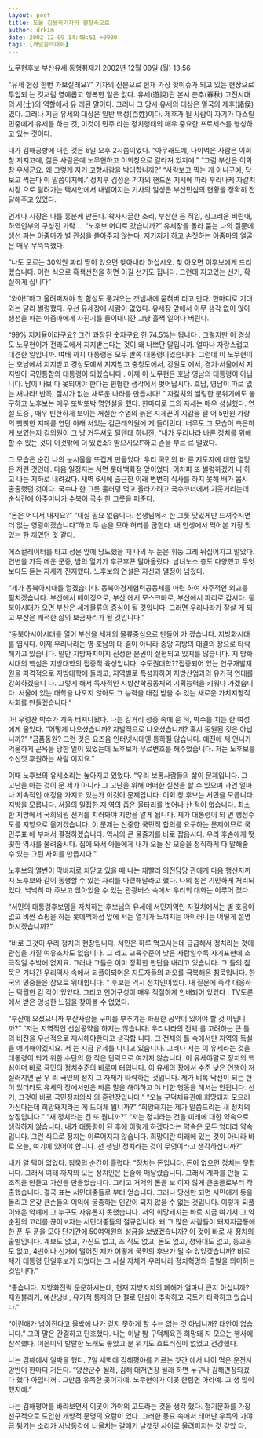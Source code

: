 ```yaml
---
layout: post
title: 도올 김용옥기자의 현장속으로
author: drkim
date: 2002-12-09 14:48:51 +0900
tags: [깨달음의대화]
---
```

노무현후보 부산유세 동행취재기 2002년 12월 09일 (월) 13:56
  

  
"유세 현장 한번 가보실래요?” 기자의 신분으로 현재 가장 핫이슈가 되고 있는 현장으로 투입되 는 것처럼 영예롭고 행복한 일은 없다. 유세(遊說)란 본시 춘추(春秋) 고전시대의 사(士)의 역할에서 유 래된 말이다. 그러나 그 당시 유세의 대상은 열국의 제후(諸侯) 였다. 그러나 지금 유세의 대상은 일반 백성(百姓)이다. 제후가 될 사람이 자기가 다스릴 민중에게 유세를 하는 것, 이것이 민주 라는 정치행태의 매우 중요한 프로세스를 형성하고 있는 것이다.
  
내가 김해공항에 내린 것은 6일 오후 2시쯤이었다. “아무래도예, 나이먹은 사람은 이회창 지지고예, 젊은 사람은예 노무현하고 이회창으로 갈라져 있지예.” “그럼 부산은 이회창 우세군요. 왜 그렇게 자기 고향사람을 박대합니까?” “사람보고 찍는 게 아니구예, 당보고 찍는다 이 말씀이지예.” 정치부 김성훈 기자의 핸드폰 지시에 따라 부리나케 자갈치시장 으로 달려가는 택시안에서 내뱉어지는 기사의 일성은 부산민심의 현황을 정확히 전달해주고 있었다.
  

  
언제나 시장은 나를 흥분케 만든다. 왁자지끌한 소리, 부산한 움 직임, 싱그러운 비린내, 하역인부의 구성진 가락…. “노후보 어디로 갔습니까?” 유세장을 몰라 묻는 나의 질문에 생선 파는 아줌마가 별 관심을 쏟아주지 않는다. 저기저기 하고 손짓하는 아줌마의 얼굴은 매우 무뚝뚝했다.
  

  
“나도 모르는 30억원 짜리 땅이 있으면 찾아내라 하십시오. 찾 아오면 이후보에게 드리겠습니다. 이런 식으로 흑색선전을 하면 이길 선거도 집니다. 그런데 지고있는 선거, 확실하게 집니다”
  

  
“와아!”하고 울려퍼져야 할 함성도 풍겨오는 갯냄새에 묻혀버 리고 만다. 한마디로 기대와는 달리 썰렁했다. 우선 유세장에 사람이 없었다. 유세장 앞에서 아무 생각 없이 앉아 생선을 파는 아줌마에게 사진기를 들이대니깐 그냥 훌쩍 일어나 버린다.
  

  
“99% 지지율이라구요? 그건 과장된 숫자구요 한 74.5%는 됩니다 . 그렇지만 이 경상도 노무현이가 전라도에서 지지받는다는 것이 왜 나쁘단 말입니까. 얼마나 자랑스럽고 대견한 일입니까. 여태 까지 대통령은 모두 반쪽 대통령이었습니다. 그런데 이 노무현이 는 호남에서 지지받고 경상도에서 지지받고 충청도에서, 강원도 에서, 경기·서울에서 지지받아 국민통합의 대통령이 되겠습니다 . 이제 이 노무현은 호남·영남의 대통령이 아닙니다. 남이 나보 다 못되어야 한다는 편협한 생각에서 벗어납시다. 호남, 영남이 따로 없는 새나라! 반목, 질시가 없는 새로운 나라를 만듭시다! ” 자갈치의 썰렁한 분위기에도 불구하고 노후보는 매우 또박또박 명연설을 했다. 한마디로 그의 자세는 매우 성실했다. 연설 도중 , 매우 빈한하게 보이는 꺼칠한 수염의 늙은 지게꾼이 지갑을 털 어 5만원 가량의 빳빳한 지폐를 연단 아래 서있는 김근태의원에 게 들이민다. 너무도 그 모습이 측은하게 보였는지 김의원이 그 냥 거두셔도 될텐데 하니깐, “내가 우리나라 바른 정치를 위해 할 수 있는 것이 이것밖에 더 있겠소? 받으시오!”하고 손을 부르 르 떨었다.
  

  
그 모습은 순간 나의 눈시울을 뜨겁게 만들었다. 우리 국민의 바 른 지도자에 대한 열망은 저런 것인데. 다음 일정지는 서면 롯데백화점 앞이었다. 어차피 또 썰렁하겠거 니 하고 나는 지하로 내려갔다. 새벽 6시에 출근한 이래 변변히 식사를 하지 못해 배가 몹시 출출했던 것이다. 국수나 한 그릇 훌러덩 먹고 올라가려고 국수코너에서 기웃거리는데 순식간에 아주머니가 수북이 국수 한 그릇을 퍼준다.
  

  
“돈은 어디서 내지요?” “내실 필요 없습니다. 선생님께서 한 그릇 맛있게만 드셔주시면 더 없는 영광이겠습니다”하고 두 손을 모아 허리를 굽힌다. 내 인생에서 먹어본 가장 맛있는 한 끼였던 것 같다.
  

  
에스컬레이터를 타고 정문 앞에 당도했을 때 나의 두 눈은 휘둥 그레 뒤집어지고 말았다. 연변을 가득 메운 군중, 밤의 열기가 후끈후끈 달아올랐다. 남녀노소 층도 다양했고 무엇보다도 듣는 자세가 진지했다. 노후보의 연설은 자신과 열정이 넘쳤다.
  

  
“제가 동북아시대를 열겠습니다. 동북아경제협력공동체를 마련 하여 자주적인 외교를 펼치겠습니다. 부산에서 베이징으로, 부산 에서 모스크바로, 부산에서 파리로 갑시다. 동북아시대가 오면 부산은 세계물류의 중심이 될 것입니다. 그러면 우리나라가 잘살 게 되고 부산은 쾌적한 삶의 보금자리가 될 것입니다.”
  

  
“동북아시아시대를 열어 부산을 세계의 물류중심으로 만들어 가 겠습니다. 지방화시대를 엽시다. 이제 우리나라는 영·호남의 대 결이 아니라 중앙·지방의 대결의 장으로 타락해가고 있습니다. 말만 지방자치이지 진정한 분권이 실현되고 있지를 않습니다. 지 방화시대의 핵심은 지방대학의 집중적 육성입니다. 수도권대학??집중되어 있는 연구개발재원을 파격적으로 지방대학에 돌리고, 지역별로 특성화하여 지방산업과의 유기적 연대를 강화하겠습니 다. 그렇게 해서 독자적인 지방산학공동체의 기획능력을 키워나 가겠습니다. 서울에 있는 대학을 나오지 않아도 그 능력을 대접 받을 수 있는 새로운 가치지향적 사회를 만들겠습니다.”
  

  
아! 우렁찬 박수가 계속 터져나왔다. 나는 길거리 청중 속에 묻 혀, 박수를 치는 한 여성에게 물었다. “어떻게 나오셨습니까? 자발적으로 나오셨습니까? 혹시 동원된 것은 아닙니까?” “금품동원? 그런 것은 요즈음 인터넷시대엔 통하질 않습니다. 예전에 제 언니가 억울하게 곤욕을 당한 일이 있었는데 노후보가 무료변호를 해주었습니다. 저는 노후보를 소신껏 후원하는 사람 이지요.”
  

  
이때 노후보의 유세소리는 높아지고 있었다. “우리 보통사람들의 삶이 문제입니다. 그 고난을 아는 것이 문 제가 아니라 그 고난을 위해 어떠한 실천을 할 수 있으며 과연 얼마나 지속적인 애정을 가지고 있는가 이것이 문제입니다. 이회 창 후보는 서민을 모릅니다. 지방을 모릅니다. 서울의 밀집한 지 역의 좁은 울타리를 벗어나 산 적이 없습니다. 최소한 지방에서 국회의원 선거를 치러봐야 지방을 알게 됩니다. 제가 대통령이 되 면 행정수도를 지방으로 옮기겠습니다. 이 문제는 신중한 국민적 합의를 요구하는 문제이므로 국민투표 에 부쳐서 결정하겠습니다. 역사의 큰 물줄기를 바로 잡읍시다. 우리 후손에게 떳떳한 역사를 물려줍시다. 집에 와서 아들에게 내가 오늘 산 모습을 정직하게 다 말해줄 수 있는 그런 사회를 만듭시다.”
  

  
노후보의 열변이 막바지로 치닫고 있을 때 나는 재빨리 의전담당 관에게 다음 행선지까지 노후보와 같이 동행할 수 있는 자리를 마련해달라고 했다. 나의 청은 기민하게 처리되었다. 넉넉히 마 주보고 앉아있을 수 있는 관광버스 속에서 우리의 대화는 이루어 졌다.
  

  
“서민의 대통령후보임을 자처하는 후보님의 유세에 서민지역인 자갈치에서는 별 호응이 없고 비싼 쇼핑을 하는 롯데백화점 앞에 서는 열기가 느껴지는 아이러니는 어떻게 설명하시겠습니까?”
  

  
“바로 그것이 우리 정치의 현장입니다. 서민은 하루 먹고사는데 급급해서 정치라는 것에 관심을 가질 여유조차도 없습니다. 그 리고 교육수준이 낮은 사람일수록 자기표현에 소극적일 수밖에 없지요. 그러나 그들은 이미 정확한 판단을 내리고 있습니다. 그 들의 침묵은 기나긴 우리역사 속에서 되풀이되어온 지도자들의 과오를 극복해온 침묵입니다. 한국의 민중들은 참으로 위대합니다. ” 후보는 역시 정치인이었다. 내 질문에 즉각 대응하는 탁월한 감 각이 있었다. 그리고 언어구성이 매우 적절하게 안배되어 있었다 . TV토론에서 받은 엉성한 느낌을 찾아볼 수 없었다.
  

  
“부산에 오셨으니까 부산사람들 구미를 부추기는 화끈한 공약이 있어야 할 것 아닙니까?” “저는 지역적인 선심공약을 하지는 않습니다. 우리나라의 전체 를 고려하는 큰 틀의 비전을 우선적으로 제시해야한다고 생각합 니다. 그 전체의 틀 속에서만 지역의 득실을 얘기해야겠지요. 저 는 지금 유세를 다니고 있습니다. 그러나 저는 이 유세라는 것을 대통령이 되기 위한 수단의 한 작은 단락으로 여기지 않습니다. 이 유세야말로 정치의 핵심이며 바로 국민의 정치수준의 바로미 터입니다. 이 유세의 장에서 수준 낮은 언행이 저질러지면 곧 우 리 국민의 정치 그 자체가 타락하는 것입니다. 제가 비록 낙선이 되는 한이 있더라도 유세의 장에서만은 바른 말을 해야하고 야 비한 행동을 해서는 안됩니다. 선거, 그것이 바로 국민정치의식 의 훈련장입니다.” “오늘 구덕체육관에 희망돼지 모으러 가신다는데 희망돼지라는 게 도대체 뭡니까?” “희망돼지는 제가 말씀드리는 새 정치의 상징입니다.” “새 정치라는 건 또 뭡니까?” “저는 정치라는 것을 미래에 대한 약속으로 생각하지 않습니다. 내가 대통령이 된 후에 이렇게 하겠다라는 약속은 모두 엉터리 약속입니다. 그런 식으로 정치는 이루어지지 않습니다. 희망이란 미래에 있는 것이 아니라 바로 오늘, 여기에 있어야 합니다. 선 생님! 정치라는 것이 무엇이라고 생각하십니까?”
  

  
내가 알 턱이 없었다. 침묵의 순간이 흘렀다. “정치는 돈입니다. 돈이 없으면 정치는 못합니다. 그래서 여태 까지의 모든 정치인은 돈줄에 매달렸습니다. 그래서 계파를 만들 고 조직을 만들고 가신을 만들었습니다. 그리고 거액의 돈을 보 이지 않게 큰손들로부터 갹출했습니다. 결국 표는 서민대중들로 부터 얻습니다. 그러나 당선만 되면 서민에게 등을 돌리고 온갖 큰손들의 이익에 굴종하는 인간이 되지 않을 수 없는 것입니다. 이렇게 되풀이돼온 악폐에 그 누구도 자유롭지 못했습니다. 저의 희망돼지는 바로 지금 여기서 그 악순환의 고리를 끊어보자는 서민대중들의 절규입니다. 왜 그 많은 사람들이 돼지저금통에 한 푼 두 푼을 모아 단기간에 50여억원의 성금을 보냈겠습니까? 이 것이 바로 새 정치의 출발입니다. 계보도 없고, 가신도 없고, 조 직도 없고, 돈도 없고, 청와대도 없고, 동교동도 없고, 4번이나 선거에 떨어진 제가 어떻게 국민의 후보가 될 수 있었겠습니까? 바로 제가 대통령 단일후보가 되었다는 그 사실 자체가 우리나라 정치혁명의 출발을 의미하는 것입니다.”
  

  
“좋습니다. 지방화전략 운운하시는데, 현재 지방자치의 폐해가 얼마나 큰지 아십니까? 재원불리기, 예산낭비, 유기적 통제의 단 절로 민심이 추락하고 국토가 타락하고 있습니다.”
  

  
“어린애가 넘어진다고 울밖에 나가 걷지 못하게 할 수는 없는 것 아닙니까? 대안이 없습니다.” 그의 말은 간결하고 단호했다. 나는 이날 밤 구덕체육관 희망돼 지 모으는 행사에 참석했다. 이은미의 발랄한 노래도 좋았고 분 위기도 흐트러짐이 없었고 건강했다.
  

  
나는 김해에서 일박을 했다. 7일 새벽에 김해평야를 가르는 찻간 에서 나이 먹은 운전사 양반이 한마디 거든다. “양산군수 될래, 김해 대저면장 될래 하면 누구나 김해면장되겠다 했다 아입니꺼 . 그만큼 유족한 곳이지예. 노무현이가 이곳 한림면 아라예. 고 생 많이 했지예.”
  

  
나는 김해평야를 바라보면서 이곳이 가야의 고도라는 것을 생각 했다. 철기문화를 가장 선구적으로 도입한 개방적 문명의 요람이 었다. 그러한 풍요 속에서 태어난 우륵의 가야금 튕기는 소리가 서낙동강에 너울치는 갈매기 날갯짓 사이로 울려퍼지는 것 같았 다.
